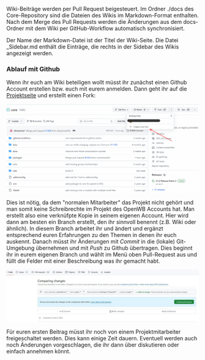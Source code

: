 Wiki-Beiträge werden per Pull Request beigesteuert. Im Ordner ./docs des Core-Repository sind die Dateien des Wikis im Markdown-Format enthalten. Nach dem Merge des Pull Requests werden die Änderungen aus dem docs-Ordner mit dem Wiki per GitHub-Workflow automatisch synchronisiert.

Der Name der Markdown-Datei ist der Titel der Wiki-Seite. Die Datei _Sidebar.md enthält die Einträge, die rechts in der Sidebar des Wikis angezeigt werden.

### Ablauf mit Github

Wenn ihr euch am Wiki beteiligen wollt müsst ihr zunächst einen Github Account erstellen bzw. euch mit eurem anmelden. Dann geht ihr auf die [Projektseite](https://github.com/openWB/core) und erstellt einen Fork:

![Fork](pictures/Wiki-Eintrag_erstellen_Fork.png)

Dies ist nötig, da dem "normalen Mitarbeiter" das Projekt nicht gehört und man somit keine Schreibrechte im Projekt des OpenWB Accounts hat. Man erstellt also eine verknüfpte Kopie in seinem eigenen Account.
Hier wird dann am besten ein Branch erstellt, den ihr sinnvoll benennt (z.B. Wiki oder ähnlich). In diesem Branch arbeitet ihr und ändert und ergänzt entsprechend euren Erfahrungen zu den Themen in denen ihr euch auskennt. Danach müsst ihr Änderungen mit *Commit* in die (lokale) Git-Umgebung übernehmen und mit *Push* zu Github übertragen. 
Dies beginnt ihr in eurem eigenen Branch und wählt im Menü oben Pull-Request aus und füllt die Felder mit einer Beschreibung was ihr gemacht habt.

![Pull-Request](pictures/Wiki-Eintrag_erstellen_Pull.jpg)

Für euren ersten Beitrag müsst ihr noch von einem Projektmitarbeiter freigeschaltet werden. Dies kann einige Zeit dauern. Eventuell werden auch noch Änderungen vorgeschlagen, die ihr dann über diskutieren oder einfach annehmen könnt. 
